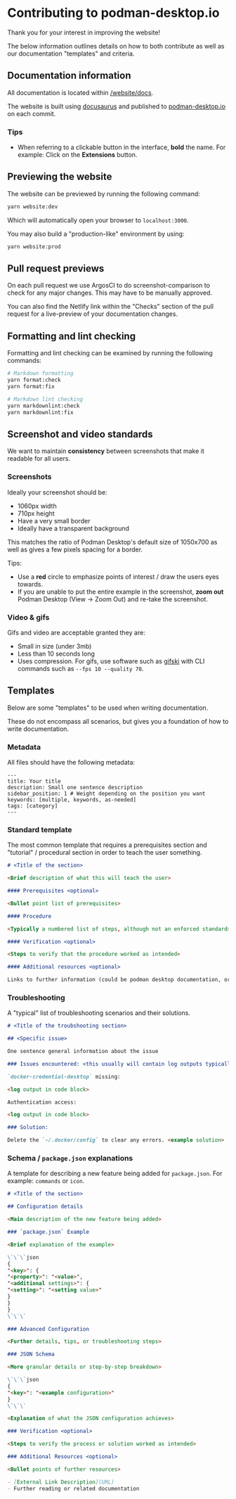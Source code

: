 # Contributing to podman-desktop.io

Thank you for your interest in improving the website!

The below information outlines details on how to both contribute as well as our documentation "templates" and criteria.

## Documentation information

All documentation is located within [/website/docs](/website/docs).

The website is built using [docusaurus](https://docusaurus.io/) and published to [podman-desktop.io](https://podman-desktop.io) on each commit.

### Tips

- When referring to a clickable button in the interface, **bold** the name. For example: Click on the **Extensions** button.

## Previewing the website

The website can be previewed by running the following command:

```sh
yarn website:dev
```

Which will automatically open your browser to `localhost:3000`.

You may also build a "production-like" environment by using:

```sh
yarn website:prod
```

## Pull request previews

On each pull request we use ArgosCI to do screenshot-comparison to check for any major changes. This may have to be manually approved.

You can also find the Netlify link within the "Checks" section of the pull request for a live-preview of your documentation changes.

## Formatting and lint checking

Formatting and lint checking can be examined by running the following commands:

```sh
# Markdown formatting
yarn format:check
yarn format:fix

# Markdown lint checking
yarn markdownlint:check
yarn markdownlint:fix
```

## Screenshot and video standards

We want to maintain **consistency** between screenshots that make it readable for all users.

### Screenshots

Ideally your screenshot should be:

- 1060px width
- 710px height
- Have a very small border
- Ideally have a transparent background

This matches the ratio of Podman Desktop's default size of 1050x700 as well as gives a few pixels spacing for a border.

Tips:

- Use a **red** circle to emphasize points of interest / draw the users eyes towards.
- If you are unable to put the entire example in the screenshot, **zoom out** Podman Desktop (View -> Zoom Out) and re-take the screenshot.

### Video & gifs

Gifs and video are acceptable granted they are:

- Small in size (under 3mb)
- Less than 10 seconds long
- Uses compression. For gifs, use software such as [gifski](https://gif.ski/) with CLI commands such as `--fps 10 --quality 70`.

## Templates

Below are some "templates" to be used when writing documentation.

These do not encompass all scenarios, but gives you a foundation of how to write documentation.

### Metadata

All files should have the following metadata:

```
---
title: Your title
description: Small one sentence description
sidebar_position: 1 # Weight depending on the position you want
keywords: [multiple, keywords, as-needed]
tags: [category]
---
```

### Standard template

The most common template that requires a prerequisites section and "tutorial" / procedural section in order to teach the user something.

```markdown
# <Title of the section>

<Brief description of what this will teach the user>

#### Prerequisites <optional>

<Bullet point list of prerequisites>

#### Procedure

<Typically a numbered list of steps, although not an enforced standard>

#### Verification <optional>

<Steps to verify that the procedure worked as intended>

#### Additional resources <optional>

Links to further information (could be podman desktop documentation, or outside links)
```

### Troubleshooting

A "typical" list of troubleshooting scenarios and their solutions.

```markdown
# <Title of the troubshooting section>

## <Specific issue>

One sentence general information about the issue

### Issues encountered: <this usually will contain log outputs typically encountered, below are good examples>

`docker-credential-desktop` missing:

<log output in code block>

Authentication access:

<log output in code block>

### Solution:

Delete the `~/.docker/config` to clear any errors. <example solution>
```

### Schema / `package.json` explanations

A template for describing a new feature being added for `package.json`. For example: `commands` or `icon`.

```markdown
# <Title of the section>

## Configuration details

<Main description of the new feature being added>

### `package.json` Example

<Brief explanation of the example>

\`\`\`json
{
"<key>": {
"<property>": "<value>",
"<additional settings>": {
"<setting>": "<setting value>"
}
}
}
\`\`\`

### Advanced Configuration

<Further details, tips, or troubleshooting steps>

### JSON Schema

<More granular details or step-by-step breakdown>

\`\`\`json
{
"<key>": "<example configuration>"
}
\`\`\`

<Explanation of what the JSON configuration achieves>

### Verification <optional>

<Steps to verify the process or solution worked as intended>

### Additional Resources <optional>

<Bullet points of further resources>

- [External Link Description](URL)
- Further reading or related documentation
```
